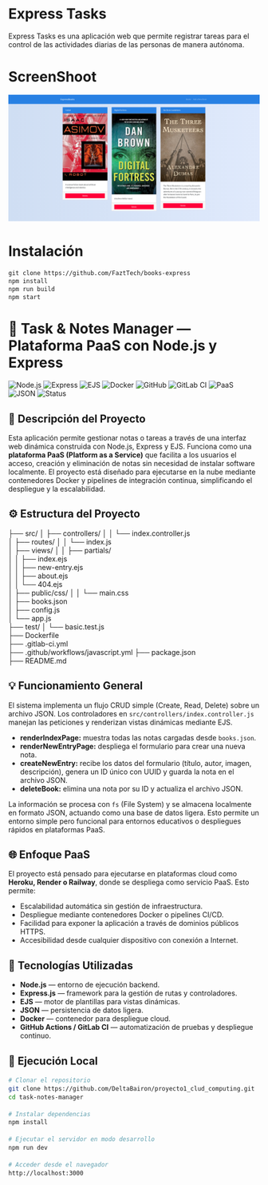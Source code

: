 # Express Tasks

Express Tasks es una aplicación web que permite registrar tareas para el control de las actividades diarias de las personas de manera autónoma.

# ScreenShoot

![Express Tasks ](docs/screenshot.png)

# Instalación

```shell
git clone https://github.com/FaztTech/books-express
npm install
npm run build
npm start
```

# 📝 Task & Notes Manager — Plataforma PaaS con Node.js y Express
![Node.js](https://img.shields.io/badge/Node.js-18.x-green?logo=node.js)
![Express](https://img.shields.io/badge/Express.js-Router%20API-lightgrey?logo=express)
![EJS](https://img.shields.io/badge/EJS-Templates-orange?logo=ejs)
![Docker](https://img.shields.io/badge/Docker-Containerized-blue?logo=docker)
![GitHub](https://img.shields.io/badge/GitHub-Repository-black?logo=github)
![GitLab CI](https://img.shields.io/badge/GitLab-CI/CD%20Ready-orange?logo=gitlab)
![PaaS](https://img.shields.io/badge/Platform-PaaS-success?logo=heroku)
![JSON](https://img.shields.io/badge/Data-JSON%20Storage-yellow?logo=json)
![Status](https://img.shields.io/badge/Status-Completed-brightgreen?logo=checkmarx)

## 🚀 Descripción del Proyecto
Esta aplicación permite gestionar notas o tareas a través de una interfaz web dinámica construida con Node.js, Express y EJS. Funciona como una **plataforma PaaS (Platform as a Service)** que facilita a los usuarios el acceso, creación y eliminación de notas sin necesidad de instalar software localmente. El proyecto está diseñado para ejecutarse en la nube mediante contenedores Docker y pipelines de integración continua, simplificando el despliegue y la escalabilidad.

## ⚙️ Estructura del Proyecto
├── src/
│   ├── controllers/
│   │   └── index.controller.js       
│   ├── routes/
│   │   └── index.js                  
│   ├── views/
│   │   ├── partials/                
│   │   ├── index.ejs                
│   │   ├── new-entry.ejs            
│   │   ├── about.ejs                
│   │   └── 404.ejs                  
│   ├── public/css/
│   │   └── main.css                  
│   ├── books.json                    
│   ├── config.js                    
│   └── app.js                        
├── test/
│   └── basic.test.js                 
├── Dockerfile                       
├── .gitlab-ci.yml                   
├── .github/workflows/javascript.yml 
├── package.json                      
├── README.md                         

## 💡 Funcionamiento General
El sistema implementa un flujo CRUD simple (Create, Read, Delete) sobre un archivo JSON. Los controladores en `src/controllers/index.controller.js` manejan las peticiones y renderizan vistas dinámicas mediante EJS.  
- **renderIndexPage:** muestra todas las notas cargadas desde `books.json`.  
- **renderNewEntryPage:** despliega el formulario para crear una nueva nota.  
- **createNewEntry:** recibe los datos del formulario (título, autor, imagen, descripción), genera un ID único con UUID y guarda la nota en el archivo JSON.  
- **deleteBook:** elimina una nota por su ID y actualiza el archivo JSON.  

La información se procesa con `fs` (File System) y se almacena localmente en formato JSON, actuando como una base de datos ligera. Esto permite un entorno simple pero funcional para entornos educativos o despliegues rápidos en plataformas PaaS.

## 🌐 Enfoque PaaS
El proyecto está pensado para ejecutarse en plataformas cloud como **Heroku, Render o Railway**, donde se despliega como servicio PaaS. Esto permite:
- Escalabilidad automática sin gestión de infraestructura.
- Despliegue mediante contenedores Docker o pipelines CI/CD.
- Facilidad para exponer la aplicación a través de dominios públicos HTTPS.
- Accesibilidad desde cualquier dispositivo con conexión a Internet.

## 🧩 Tecnologías Utilizadas
- **Node.js** — entorno de ejecución backend.
- **Express.js** — framework para la gestión de rutas y controladores.
- **EJS** — motor de plantillas para vistas dinámicas.
- **JSON** — persistencia de datos ligera.
- **Docker** — contenedor para despliegue cloud.
- **GitHub Actions / GitLab CI** — automatización de pruebas y despliegue continuo.

## 🧪 Ejecución Local
```bash
# Clonar el repositorio
git clone https://github.com/DeltaBairon/proyecto1_clud_computing.git
cd task-notes-manager

# Instalar dependencias
npm install

# Ejecutar el servidor en modo desarrollo
npm run dev

# Acceder desde el navegador
http://localhost:3000
